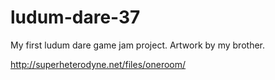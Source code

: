# ludum-dare-37
My first ludum dare game jam project.  Artwork by my brother.

http://superheterodyne.net/files/oneroom/
